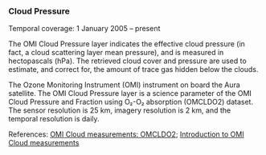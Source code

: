 ### Cloud Pressure
Temporal coverage: 1 January 2005 – present

The OMI Cloud Pressure layer indicates the effective cloud pressure (in fact, a cloud scattering layer mean pressure), and is measured in hectopascals (hPa). The retrieved cloud cover and pressure are used to estimate, and correct for, the amount of trace gas hidden below the clouds.

The Ozone Monitoring Instrument (OMI) instrument on board the Aura satellite. The OMI Cloud Pressure layer is a science parameter of the OMI Cloud Pressure and Fraction using O₂-O₂ absorption (OMCLDO2) dataset. The sensor resolution is 25 km, imagery resolution is 2 km, and the temporal resolution is daily.

References: [OMI Cloud measurements: OMCLDO2](http://projects.knmi.nl/omi/research/product/product_generator.php?info=page&product=Cloud&flavour=OMCLDO2&long=Cloud%20Pressure%20and%20Fraction%20using%20O%3Csub%3E2%3C/sub%3E-O%3Csub%3E2%3C/sub%3E%20absorption); [Introduction to OMI Cloud measurements](http://projects.knmi.nl/omi/research/product/product_generator.php?info=intro&product=Cloud)
